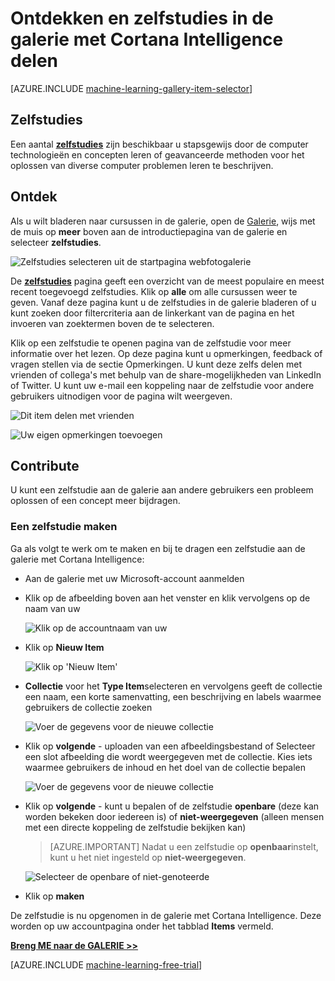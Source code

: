 <properties
    pageTitle="Zelfstudies voor Cortana Intelligence galerie | Microsoft Azure"
    description="Ontdekken en zelfstudies in de galerie met Cortana Intelligence delen."
    services="machine-learning"
    documentationCenter=""
    authors="garyericson"
    manager="jhubbard"
    editor="cgronlun"/>

<tags
    ms.service="machine-learning"
    ms.workload="data-services"
    ms.tgt_pltfrm="na"
    ms.devlang="na"
    ms.topic="article"
    ms.date="10/13/2016"
    ms.author="roopalik;garye"/>


# <a name="discover-and-share-tutorials-in-the-cortana-intelligence-gallery"></a>Ontdekken en zelfstudies in de galerie met Cortana Intelligence delen

[AZURE.INCLUDE [machine-learning-gallery-item-selector](../../includes/machine-learning-gallery-item-selector.md)]

## <a name="tutorials"></a>Zelfstudies

Een aantal **[zelfstudies](https://gallery.cortanaintelligence.com/tutorials)** zijn beschikbaar u stapsgewijs door de computer technologieën en concepten leren of geavanceerde methoden voor het oplossen van diverse computer problemen leren te beschrijven.

## <a name="discover"></a>Ontdek

Als u wilt bladeren naar cursussen in de galerie, open de [Galerie](http://gallery.cortanaintelligence.com), wijs met de muis op **meer** boven aan de introductiepagina van de galerie en selecteer **zelfstudies**.

![Zelfstudies selecteren uit de startpagina webfotogalerie](media/machine-learning-gallery-tutorials/select-tutorials-in-gallery.png)

 De **[zelfstudies](https://gallery.cortanaintelligence.com/tutorials)** 
 pagina geeft een overzicht van de meest populaire en meest recent toegevoegd zelfstudies.
Klik op **alle** om alle cursussen weer te geven.
Vanaf deze pagina kunt u de zelfstudies in de galerie bladeren of u kunt zoeken door filtercriteria aan de linkerkant van de pagina en het invoeren van zoektermen boven de te selecteren.

 Klik op een zelfstudie te openen pagina van de zelfstudie voor meer informatie over het lezen.
Op deze pagina kunt u opmerkingen, feedback of vragen stellen via de sectie Opmerkingen. U kunt deze zelfs delen met vrienden of collega's met behulp van de share-mogelijkheden van LinkedIn of Twitter. U kunt uw e-mail een koppeling naar de zelfstudie voor andere gebruikers uitnodigen voor de pagina wilt weergeven.

![Dit item delen met vrienden](media\machine-learning-gallery-how-to-use-contribute-publish\share-links.png)

![Uw eigen opmerkingen toevoegen](media\machine-learning-gallery-how-to-use-contribute-publish\comments.png)


## <a name="contribute"></a>Contribute

U kunt een zelfstudie aan de galerie aan andere gebruikers een probleem oplossen of een concept meer bijdragen.

### <a name="create-a-tutorial"></a>Een zelfstudie maken

Ga als volgt te werk om te maken en bij te dragen een zelfstudie aan de galerie met Cortana Intelligence:

- Aan de galerie met uw Microsoft-account aanmelden

- Klik op de afbeelding boven aan het venster en klik vervolgens op de naam van uw

    ![Klik op de accountnaam van uw](media\machine-learning-gallery-tutorials\click-account-name.png)

- Klik op **Nieuw Item**

    ![Klik op 'Nieuw Item'](media\machine-learning-gallery-collections\click-new-item.png)

- **Collectie** voor het **Type Item**selecteren en vervolgens geeft de collectie een naam, een korte samenvatting, een beschrijving en labels waarmee gebruikers de collectie zoeken

    ![Voer de gegevens voor de nieuwe collectie](media\machine-learning-gallery-tutorials\create-tutorial-page-1.png)

- Klik op **volgende** - uploaden van een afbeeldingsbestand of Selecteer een slot afbeelding die wordt weergegeven met de collectie. Kies iets waarmee gebruikers de inhoud en het doel van de collectie bepalen

    ![Voer de gegevens voor de nieuwe collectie](media\machine-learning-gallery-tutorials\create-tutorial-page-2.png)

- Klik op **volgende** - kunt u bepalen of de zelfstudie **openbare** (deze kan worden bekeken door iedereen is) of **niet-weergegeven** (alleen mensen met een directe koppeling de zelfstudie bekijken kan)

    > [AZURE.IMPORTANT] Nadat u een zelfstudie op **openbaar**instelt, kunt u het niet ingesteld op **niet-weergegeven**.

    ![Selecteer de openbare of niet-genoteerde](media\machine-learning-gallery-tutorials\create-tutorial-page-3.png)

- Klik op **maken**

De zelfstudie is nu opgenomen in de galerie met Cortana Intelligence. Deze worden op uw accountpagina onder het tabblad **Items** vermeld.


**[Breng ME naar de GALERIE >>](http://gallery.cortanaintelligence.com)**

[AZURE.INCLUDE [machine-learning-free-trial](../../includes/machine-learning-free-trial.md)]
